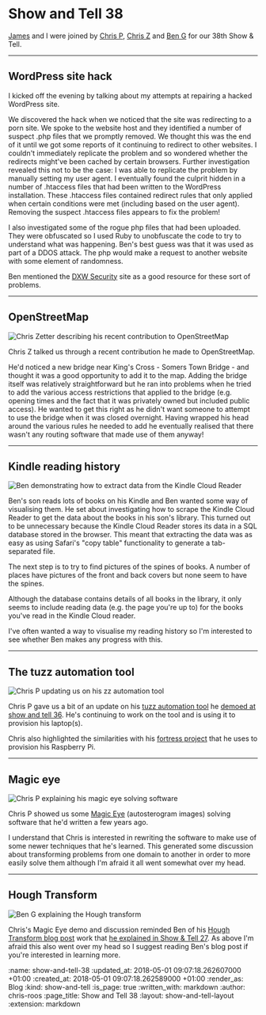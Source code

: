 Show and Tell 38
================

[James][james-mead] and I were joined by [Chris P][chris-patuzzo], [Chris Z][chris-zetter] and [Ben G][ben-griffiths] for our 38th Show & Tell.

[james-mead]: /james-mead
[chris-patuzzo]: http://chris.patuzzo.co.uk/
[chris-zetter]: https://chriszetter.com/
[ben-griffiths]: https://twitter.com/beng

---

## WordPress site hack

I kicked off the evening by talking about my attempts at repairing a hacked WordPress site.

We discovered the hack when we noticed that the site was redirecting to a porn site. We spoke to the website host and they identified a number of suspect .php files that we promptly removed. We thought this was the end of it until we got some reports of it continuing to redirect to other websites. I couldn't immediately replicate the problem and so wondered whether the redirects might've been cached by certain browsers. Further investigation revealed this not to be the case: I was able to replicate the problem by manually setting my user agent. I eventually found the culprit hidden in a number of .htaccess files that had been written to the WordPress installation. These .htaccess files contained redirect rules that only applied when certain conditions were met (including based on the user agent). Removing the suspect .htaccess files appears to fix the problem!

I also investigated some of the rogue php files that had been uploaded. They were obfuscated so I used Ruby to unobfuscate the code to try to understand what was happening. Ben's best guess was that it was used as part of a DDOS attack. The php would make a request to another website with some element of randomness.

Ben mentioned the [DXW Security][dxw-security] site as a good resource for these sort of problems.

[dxw-security]: https://security.dxw.com/

---

## OpenStreetMap

![Chris Zetter describing his recent contribution to OpenStreetMap](/images/blog/2017-11-08-show-and-tell-38-chris-z-openstreetmap.jpg)

Chris Z talked us through a recent contribution he made to OpenStreetMap.

He'd noticed a new bridge near King's Cross - Somers Town Bridge - and thought it was a good opportunity to add it to the map. Adding the bridge itself was relatively straightforward but he ran into problems when he tried to add the various access restrictions that applied to the bridge (e.g. opening times and the fact that it was privately owned but included public access). He wanted to get this right as he didn't want someone to attempt to use the bridge when it was closed overnight. Having wrapped his head around the various rules he needed to add he eventually realised that there wasn't any routing software that made use of them anyway!

---

## Kindle reading history

![Ben demonstrating how to extract data from the Kindle Cloud Reader](/images/blog/2017-11-08-show-and-tell-38-ben-g-kindle-library.jpg)

Ben's son reads lots of books on his Kindle and Ben wanted some way of visualising them. He set about investigating how to scrape the Kindle Cloud Reader to get the data about the books in his son's library. This turned out to be unnecessary because the Kindle Cloud Reader stores its data in a SQL database stored in the browser. This meant that extracting the data was as easy as using Safari's "copy table" functionality to generate a tab-separated file.

The next step is to try to find pictures of the spines of books. A number of places have pictures of the front and back covers but none seem to have the spines.

Although the database contains details of all books in the library, it only seems to include reading data (e.g. the page you're up to) for the books you've read in the Kindle Cloud reader.

I've often wanted a way to visualise my reading history so I'm interested to see whether Ben makes any progress with this.

---

## The tuzz automation tool

![Chris P updating us on his zz automation tool](/images/blog/2017-11-08-show-and-tell-38-chris-p-zz-automation.jpg)

Chris P gave us a bit of an update on his [tuzz automation tool][tuzz-zz] he [demoed at show and tell 36][tuzz-show-and-tell-36]. He's continuing to work on the tool and is using it to provision his laptop(s).

Chris also highlighted the similarities with his [fortress project][tuzz-fortress] that he uses to provision his Raspberry Pi.

[tuzz-fortress]: https://github.com/tuzz/fortress
[tuzz-show-and-tell-36]: show-and-tell-36#machine-automation
[tuzz-zz]: https://github.com/tuzz/zz

---

## Magic eye

![Chris P explaining his magic eye solving software](/images/blog/2017-11-08-show-and-tell-38-chris-p-magic-eye.jpg)

Chris P showed us some [Magic Eye][tuzz-magic-eye] (autosterogram images) solving software that he'd written a few years ago.

I understand that Chris is interested in rewriting the software to make use of some newer techniques that he's learned. This generated some discussion about transforming problems from one domain to another in order to more easily solve them although I'm afraid it all went somewhat over my head.

[tuzz-magic-eye]: https://github.com/tuzz/magic_eye

---

## Hough Transform

![Ben G explaining the Hough transform](/images/blog/2017-11-08-show-and-tell-38-ben-g-hough-transform.jpg)

Chris's Magic Eye demo and discussion reminded Ben of his [Hough Transform blog post][beng-hough-transform-blog-post] work that [he explained in Show & Tell 27][beng-show-and-tell-27]. As above I'm afraid this also went over my head so I suggest reading Ben's blog post if you're interested in learning more.

[beng-hough-transform-blog-post]: https://techbelly.github.io/writing/Hough-Transform/
[beng-show-and-tell-27]: /show-and-tell-27#ben-g---blog-posts-and-distractions

:name: show-and-tell-38
:updated_at: 2018-05-01 09:07:18.262607000 +01:00
:created_at: 2018-05-01 09:07:18.262589000 +01:00
:render_as: Blog
:kind: show-and-tell
:is_page: true
:written_with: markdown
:author: chris-roos
:page_title: Show and Tell 38
:layout: show-and-tell-layout
:extension: markdown
